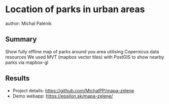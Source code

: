 # Location of parks in urban areas
author: Michal Palenik

## Summary
Show fully offline map of parks around you area utilising Copernicus data resources
We used MVT (mapbox vector tiles) with PostGIS to show nearby parks via mapbox-gl

## Results
- Project details: https://github.com/MichalPP/mapa-zelene
- Demo webapp: https://epsilon.sk/mapa-zelene/




